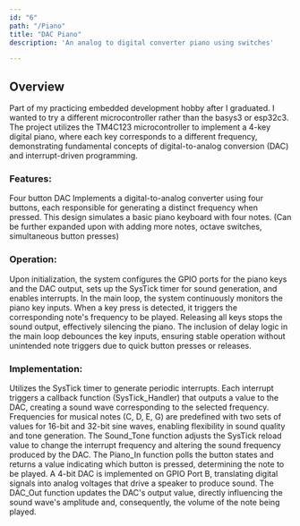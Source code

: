 ```yaml
---
id: "6"
path: "/Piano"
title: "DAC Piano"
description: 'An analog to digital converter piano using switches'

---
```

## Overview
Part of my practicing embedded development hobby after I graduated. I wanted to try a different microcontroller rather than the basys3 or esp32c3. The project utilizes the TM4C123 microcontroller to implement a 4-key digital piano, where each key corresponds to a different frequency, demonstrating fundamental concepts of digital-to-analog conversion (DAC) and interrupt-driven programming.


### Features:
Four button DAC
	Implements a digital-to-analog converter using four buttons, each responsible for generating a distinct frequency when pressed. This design simulates a basic piano keyboard with four notes. (Can be further expanded upon with adding more notes, octave switches, simultaneous button presses)
### Operation:
Upon initialization, the system configures the GPIO ports for the piano keys and the DAC output, sets up the SysTick timer for sound generation, and enables interrupts.
In the main loop, the system continuously monitors the piano key inputs. When a key press is detected, it triggers the corresponding note's frequency to be played. Releasing all keys stops the sound output, effectively silencing the piano.
The inclusion of delay logic in the main loop debounces the key inputs, ensuring stable operation without unintended note triggers due to quick button presses or releases.
### Implementation:
Utilizes the SysTick timer to generate periodic interrupts. Each interrupt triggers a callback function (SysTick_Handler) that outputs a value to the DAC, creating a sound wave corresponding to the selected frequency.
Frequencies for musical notes (C, D, E, G) are predefined with two sets of values for 16-bit and 32-bit sine waves, enabling flexibility in sound quality and tone generation.
The Sound_Tone function adjusts the SysTick reload value to change the interrupt frequency and altering the sound frequency produced by the DAC.
The Piano_In function polls the button states and returns a value indicating which button is pressed, determining the note to be played.
A 4-bit DAC is implemented on GPIO Port B, translating digital signals into analog voltages that drive a speaker to produce sound.
The DAC_Out function updates the DAC's output value, directly influencing the sound wave's amplitude and, consequently, the volume of the note being played.